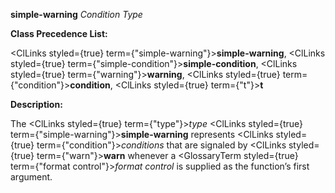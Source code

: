 **simple-warning** *Condition Type* 



**Class Precedence List:** 



<ClLinks styled={true} term={"simple-warning"}><b>simple-warning</b></ClLinks>, <ClLinks styled={true} term={"simple-condition"}><b>simple-condition</b></ClLinks>, <ClLinks styled={true} term={"warning"}><b>warning</b></ClLinks>, <ClLinks styled={true} term={"condition"}><b>condition</b></ClLinks>, <ClLinks styled={true} term={"t"}><b>t</b></ClLinks> 



**Description:** 



The <ClLinks styled={true} term={"type"}><i>type</i></ClLinks> <ClLinks styled={true} term={"simple-warning"}><b>simple-warning</b></ClLinks> represents <ClLinks styled={true} term={"condition"}><i>conditions</i></ClLinks> that are signaled by <ClLinks styled={true} term={"warn"}><b>warn</b></ClLinks> whenever a <GlossaryTerm styled={true} term={"format control"}><i>format control</i></GlossaryTerm> is supplied as the function’s first argument. 







 



 



